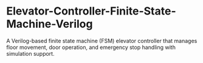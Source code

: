 # Elevator-Controller-Finite-State-Machine-Verilog
A Verilog-based finite state machine (FSM) elevator controller that manages floor movement, door operation, and emergency stop handling with simulation support.
